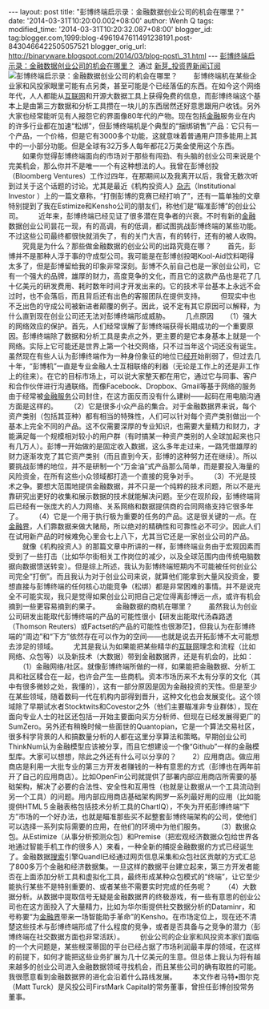 --- layout: post title: "彭博终端启示录：金融数据创业公司的机会在哪里？"
date: '2014-03-31T10:20:00.002+08:00' author: Wenh Q tags:
modified\_time: '2014-03-31T10:20:32.087+08:00' blogger\_id:
tag:blogger.com,1999:blog-4961947611491238191.post-8430466422505057521
blogger\_orig\_url:
http://binaryware.blogspot.com/2014/03/blog-post\_31.html ---
[彭博终端启示录：金融数据创业公司的机会在哪里？](http://news.pedaily.cn/newseed/201403/20140328362456.shtml)  通过
[新芽\_投资界新闻订阅](http://www.pedaily.cn/)
\
![彭博终端启示录：金融数据创业公司的机会在哪里？](http://pic.pedaily.cn/201403/20140328@35663.jpg)
　　彭博终端机在某些企业家和风投家眼里可能有点另类，甚至可能是个已经落伍的东西。在如今这个网络年代，人人都能从[互联网](http://news.pedaily.cn/industry/%E4%BA%92%E8%81%94%E7%BD%91/)和开源大数据工具上获得免费的信息，而彭博终端这个基本上是由第三方数据和分析工具攒在一块儿的东西居然还好意思跟用户收钱。另外大家也经常能听见有人报怨它的界面像80年代的产物。现在包括[金融](http://news.pedaily.cn/industry/%E9%87%91%E8%9E%8D/)服务业在内的许多行业都在加速“松绑”，但彭博终端机是个典型的“捆绑销售”产品：它只有一个产品，一个价格，但是它有3000多个功能，这就意味着普通用户顶多能用上其中的一小部分功能。但是全球有32万多人每年都花2万美金使用这个东西。
　　如果你觉得彭博终端面向的市场对于那些有闯劲、有头脑的创业公司来说是个完美机会，那么你并不是唯一一个有这种想法的人。我曾在彭博创投（Bloomberg
Ventures）工作过四年，在那期间以及我离开以后，我曾无数次听到过关于这个话题的讨论。尤其是最近《机构投资人》[杂志](http://news.pedaily.cn/industry/%E6%9D%82%E5%BF%97/)（Institutional
Investor
）上的一篇文章称，“打倒彭博的竞赛已经打响了”，还有一篇单独的文章特别提到了我在Estimize和Kensho公司的朋友们，称他们是“瞄准彭博”的创业公司。
　　近年来，彭博终端已经见证了很多潜在竞争者的兴衰。不时有新的[金融](http://news.pedaily.cn/industry/%E9%87%91%E8%9E%8D/)数据创业公司昙花一现，有的高调，有的低调，都试图挑战彭博终端的某些功能。不过这些公司最终都很快就消失了，有的关门大吉，有的转行，还有的被人收购。
　　究竟是为什么？那些做金融数据的创业公司的出路究竟在哪？
　　首先，彭博并不是那种人浮于事的守成型公司。我可能是在彭博创投喝Kool-Aid饮料喝得太多了，但是彭博留给我的印象非常深刻。彭博不久前自己也是一家创业公司，它有一个强大的品牌，雄厚的财力，高度竞争的文化，而且它的这款产品也是花了几十亿美元的研发费用、耗时数年时间才开发出来的。它的技术平台基本上永远不会过时，也不会落后，而且背后还有出色的客服团队在提供支持。
　　但现实中也不乏出色的守成公司被新进者颠覆的例子。因此，说不定有其它原因可以解释，为什么直到现在创业公司还无法对彭博终端形成威胁。
　　几点原因
　　（1）强大的网络效应的保护。首先，人们经常误解了彭博终端获得长期成功的一个重要原因。彭博终端除了数据和分析工具是卖点之外，更主要的是它本身基本上就是一个网络。实际上它可能还是世界上第一个社交网络，只不过当年这个词还没有诞生。虽然现在有些人认为彭博终端作为一种身份象征的地位已[经开](http://zdb.pedaily.cn/enterprise/%E7%BB%8F%E5%BC%80/)始削弱了，但过去几十年，“彭博机”一直是专业金融人士互相联络的利器（无论是工作上的还是非工作上的往来）。在它的目标市场上，可以说大家整天都在用它，通过它与同事、客户和合作伙伴进行沟通联络。而像Facebook、Dropbox、Gmail等基于网络的服务由于经常被[金融服务](http://news.pedaily.cn/industry/%E9%87%91%E8%9E%8D%E6%9C%8D%E5%8A%A1/)公司封住，在这方面反而没有什么建树——起码在用电脑沟通方面是这样的。
　　（2）它是很多小众产品的集合。对于金融数据界来说，每个资产类别（包括其亚种）都有相当的特殊性，人们可以针对每个资产类别做出一个基本上完全不同的产品。这不仅需要深厚的专业知识，也需要大量精力和财力，才能满足每一个规模相对较小的用户群（有时搞某一种资产类别的人全球加起来也只有几万人）。彭博一开始做的是固定收入数据，这么多年走过来，一路凭借雄厚的财力逐渐攻克了其它资产类别（而且直到今天，彭博的这种努力还在继续）。所以要挑战彭博的地位，并不是研制一个“万金油”式产品那么简单，而是要投入海量的风险资金，在所有这些小众领域都打造一个直接的竞争对手。
　　（3）不光是技术之争。要想大范围地提供金融数据，并不只是一个纯粹的技术问题，所以不是光靠研究出更好的收集和展示数据的技术就能解决问题。至少在现阶段，彭博终端背后已经有一张庞大的人力网络、关系网络和数据提供商的合同网络支持它很多年了。
　　（4）它是一个用于执行极为重要的任务的产品。这是很关键的一点。在[金融界](http://zdb.pedaily.cn/enterprise/%E9%87%91%E8%9E%8D%E7%95%8C/)，人们靠数据来做大赌局，所以绝对的精确性和可靠性必不可少。因此人们在试用新产品的时候难免心里会七上八下，尤其当它还是一家创业公司的产品。
　　就像《机构投资人》的那篇文章中所讲的一样，彭博终端业务由于宏观因素而受到了一些打击（比如华尔街相关工作岗位的减少，以及全球范围内由传统电脑数据向数据馈送转变）。但是综上所述，我认为彭博终端短期内不可能被任何创业公司完全“打倒”。而且我认为对于创业公司来说，就算他们能拿到大量风投资金，要想直接与彭博终端的任何核心功能竞争（松绑）都是非常困难的事情。并不是说完全不可能实现，我只是觉得如果创业公司把自己定位得离彭博远一点，或许有机会摘到一些更容易摘到的果子。
　　金融数据的商机在哪里？
　　虽然我认为创业公司研发出能取代彭博终端的产品的可能性很小【研发出能取代汤森路透（Thomson
Reuters）或Factset的产品的可能性也很渺茫】，但我认为在彭博终端的“周边”和“下方”依然存在可以作为的空间——也就是说去开拓彭博不太可能想去涉足的领域。
　　尤其是我认为如果能把某些精华的[互联网](http://news.pedaily.cn/industry/%E4%BA%92%E8%81%94%E7%BD%91/)理念和流程（比如网络、众包等）以及新技术（大数据）带到金融数据界，还是有机会的，比如：
　　（1）金融网络/社区。就像彭博终端所做的一样，如果能把金融数据、分析工具和社区糅合在一起，也许会产生一些商机。资本市场历来不太有分享的文化（其中有很多微妙之处，我懂的），这有一部分原因是因为金融投资的天性。但是至少在某些领域，随着数码一代在机构内部得到晋升，这种文化也会发展变化。这个领域除了早期试水者Stocktwits和Covestor之外（他们主要瞄准非专业群体），现在面向专业人士的社区还包括一开始主要面向买方分析师、但现在已经发展得更广的SumZero。另外还有稍晚时候一些面世的Quantopian，它是一个算法交易社区，很多科学背景的人和搞数量分析的人都在这里分享算法和策略。早期创业公司ThinkNum认为金融模型应该被分享，而且它想建设一个像“Github”一样的金融模型库。大家可以想想，除此之外还有什么可以分享的？
　　2）应用商店。做应用商店是利用一大批专业的第三方开发者赚钱的一种有意思的方式（彭博也在两年前开了自己的应用商店）。比如OpenFin公司就提供了部署内部应用商店所需要的基础架构，解决了必要的合法性、安全性和互用性（也就是让数据从一个工具流动到另一个工具）的问题。用内部应用商店基础架构网罗一系列最好用的应用（比如能提供HTML５金融表格包括技术分析工具的ChartIQ），不失为开拓彭博终端“下方”市场的一个好办法，也就是瞄准那些买不起整套彭博终端架构的公司，使他们可以选择一系列实际需要的应用，在他们的环境中为他们服务。
　　（3）数据众包。从Estimize（从事分析预测众包）和Premise（把宏观经济数据众包给世界各地通过智能手机工作的很多人）来看，一种全新的捕捉金融数据的方式已经诞生了。金融数据[搜索](http://news.pedaily.cn/industry/%E6%90%9C%E7%B4%A2/)引擎Quandl已经通过网页信息采集和众包社区贡献的方式汇总了800多万个金融和经济数据集。一旦这样的数据平台建立起来，第三方开发者能否在上面添加分析工具和虚拟化工具，最终形成某种众包模式的“终端”，让它至少能执行某些不是特别重要的、或者某些不需要实时完成的任务呢？
　　（4）大数据分析。从数据中提取信号无疑是金融数据界的终极游戏，有一些有意思的创业公司也在这方面投入了大量精力，比如为华尔街提供社交数据分析的Dataminr，和号称要“为[金融界](http://zdb.pedaily.cn/enterprise/%E9%87%91%E8%9E%8D%E7%95%8C/)带来一场智能助手革命”的Kensho。在市场定位上，现在还不清楚这些技术与彭博终端形成了什么程度的竞争，或者是否具备与之竞争的潜力（彭博终端在社交数据方面也非常活跃）。
　　创业公司的企业家和风投资本家们面临的一个大问题是，某些根深蒂固的平台已经占据了市场利润最丰厚的领域，在这样的前提下，如何才能把这些业务扩展为几十亿美元的生意。但总体上我认为将有越来越多的创业公司进入金融数据领域寻找机会，而且某些公司的确有取胜的可能。我很愿意看到金融数据界的进化会沿着什么路线发展。
　　本文作者马特•图尔克（Matt Turck）是风投公司FirstMark
Capital的常务董事，曾担任彭博创投常务董事。
